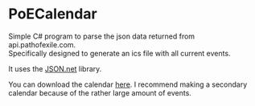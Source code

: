 # PoECalendar
Simple C# program to parse the json data returned from api.pathofexile.com. <br />
Specifically designed to generate an ics file with all current events.

It uses the [JSON.net](http://www.newtonsoft.com/json) library.


You can download the calendar [here](https://raw.githubusercontent.com/MadsPoder/PoECalendar/master/src/PoERaces.ics). I recommend making a secondary calendar because of the rather large amount of events.

